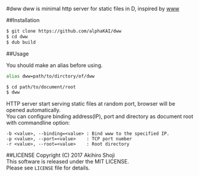#dww
dww is minimal http server for static files in D, inspired by [www](https://github.com/pocke/www)  

##Installation

```zsh
$ git clone https://github.com/alphaKAI/dww
$ cd dww
$ dub build
```

##Usage

You should make an alias before using.

```zsh
alias dww=path/to/dirctory/of/dww
```


```zsh
$ cd path/to/document/root
$ dww
```

HTTP server start serving static files at random port, browser will be opened automatically.  
You can configure binding address(IP), port and directory as document root with commandline option:  

```
-b <value>, --binding=<value> : Bind www to the specified IP.
-p <value>, --port=<value>    : TCP port number
-r <value>, --root=<value>    : Root directory 
```

##LICENSE
Copyright (C) 2017 Akihiro Shoji  
This software is released under the MIT LICENSE.  
Please see `LICENSE` file for details.  
